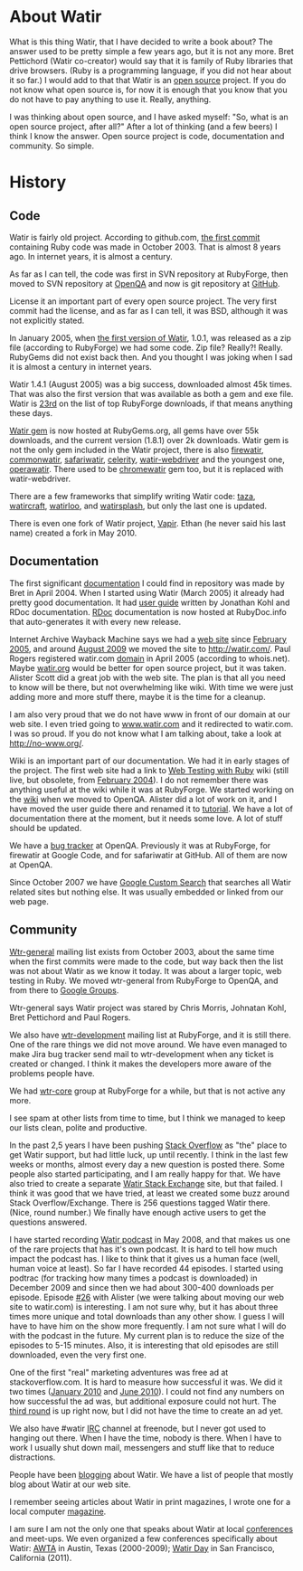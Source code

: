 # About Watir

What is this thing Watir, that I have decided to write a book about? The answer used to be pretty simple a few years ago, but it is not any more. Bret Pettichord (Watir co-creator) would say that it is family of Ruby libraries that drive browsers. (Ruby is a programming language, if you did not hear about it so far.) I would add to that that Watir is an [open source] project. If you do not know what open source is, for now it is enough that you know that you do not have to pay anything to use it. Really, anything.

I was thinking about open source, and I have asked myself: "So, what is an open source project, after all?"  After a lot of thinking (and a few beers) I think I know the answer. Open source project is code, documentation and community. So simple.

[open source]: http://en.wikipedia.org/wiki/Open_source

# History

## Code

Watir is fairly old project. According to github.com, [the first commit] containing Ruby code was made in October 2003. That is almost 8 years ago. In internet years, it is almost a century.

As far as I can tell, the code was first in SVN repository at RubyForge, then moved to SVN repository at [OpenQA] and now is git repository at [GitHub].

License it an important part of every open source project. The very first commit had the license, and as far as I can tell, it was BSD, although it was not explicitly stated.

In January 2005, when [the first version of Watir], 1.0.1, was released as a zip file (according to RubyForge) we had some code. Zip file? Really?! Really. RubyGems did not exist back then. And you thought I was joking when I sad it is almost a century in internet years.

Watir 1.4.1 (August 2005) was a big success, downloaded almost 45k times. That was also the first version that was available as both a gem and exe file. Watir is [23rd] on the list of top RubyForge downloads, if that means anything these days.

[Watir gem] is now hosted at RubyGems.org, all gems have over 55k downloads, and the current version (1.8.1) over 2k downloads. Watir gem is not the only gem included in the Watir project, there is also [firewatir], [commonwatir], [safariwatir], [celerity], [watir-webdriver] and the youngest one, [operawatir]. There used to be [chromewatir] gem too, but it is replaced with watir-webdriver.

There are a few frameworks that simplify writing Watir code: [taza], [watircraft], [watirloo], and [watirsplash], but only the last one is updated.

There is even one fork of Watir project, [Vapir]. Ethan (he never said his last name) created a fork in May 2010.

[the first commit]: https://github.com/bret/watir/commit/aca359922c6b3db2ec8329ea0b26c186b00e0bb5
[OpenQA]: http://svn.openqa.org/fisheye/browse/watir
[GitHub]: https://github.com/bret/watir
[the first version of Watir]: http://rubyforge.org/frs/?group_id=104&release_id=41300
[23rd]: http://rubyforge.org/top/toplist.php?type=downloads
[Watir gem]: https://rubygems.org/gems/watir
[firewatir]: https://rubygems.org/gems/firewatir
[commonwatir]: https://rubygems.org/gems/safariwatir
[safariwatir]: https://rubygems.org/gems/commonwatir
[celerity]: https://rubygems.org/gems/celerity
[watir-webdriver]: https://rubygems.org/gems/watir-webdriver
[operawatir]: https://rubygems.org/gems/operawatir
[chromewatir]: https://rubygems.org/gems/chromewatir
[taza]: https://rubygems.org/gems/taza
[watircraft]: https://github.com/bret/watircraft/
[watirloo]: https://rubygems.org/gems/watirloo
[watirsplash]: https://rubygems.org/gems/watirsplash
[Vapir]: http://vapir.org/

## Documentation

The first significant [documentation] I could find in repository was made by Bret in April 2004. When I started using Watir (March 2005) it already had pretty good documentation. It had [user guide] written by Jonathan Kohl and RDoc documentation. [RDoc] documentation is now hosted at RubyDoc.info that auto-generates it with every new release.

Internet Archive Wayback Machine says we had a [web site] since [February 2005], and around [August 2009] we moved the site to http://watir.com/. Paul Rogers registered watir.com [domain] in April 2005 (according to whois.net). Maybe [watir.org] would be better for open source project, but it was taken. Alister Scott did a great job with the web site. The plan is that all you need to know will be there, but not overwhelming like wiki. With time we were just adding more and more stuff there, maybe it is the time for a cleanup.

I am also very proud that we do not have www in front of our domain at our web site. I even tried going to www.watir.com and it redirected to watir.com. I was so proud. If you do not know what I am talking about, take a look at http://no-www.org/.

Wiki is an important part of our documentation. We had it in early stages of the project. The first web site had a link to [Web Testing with Ruby] wiki (still live, but obsolete, from [February 2004]). I do not remember there was anything useful at the wiki while it was at RubyForge. We started working on the [wiki] when we moved to OpenQA. Alister did a lot of work on it, and I have moved the user guide there and renamed it to [tutorial]. We have a lot of documentation there at the moment, but it needs some love. A lot of stuff should be updated.

We have a [bug tracker] at OpenQA. Previously it was at RubyForge, for firewatir at Google Code, and for safariwatir at GitHub. All of them are now at OpenQA.

Since October 2007 we have [Google Custom Search] that searches all Watir related sites but nothing else. It was usually embedded or linked from our web page.

[documentation]: https://github.com/bret/watir/commit/099d95c6189e1cec1bf010ead639f29191195ed4
[RDoc]: http://rubydoc.info/gems/watir
[user guide]: http://replay.waybackmachine.org/20050115054556/http://wtr.rubyforge.org/watir_user_guide.html
[web site]: http://replay.waybackmachine.org/20050206120226/http://wtr.rubyforge.org/
[February 2005]: http://waybackmachine.org/20050901000000*/http://wtr.rubyforge.org
[August 2009]: http://watirpodcast.com/26-alister-scott-on-watir-com/
[domain]: http://www.whois.net/whois/watir.com
[watir.org]: http://www.whois.net/whois/watir.org
[Web Testing with Ruby]: http://www.clabs.org/wtr/
[February 2004]: http://web.archive.org/20040415000000*/http://www.clabs.org/wtr/
[wiki]: http://wiki.openqa.org/display/WTR/Project+Home
[tutorial]: http://wiki.openqa.org/display/WTR/Tutorial
[bug tracker]: http://jira.openqa.org/browse/WTR
[Google Custom Search]: http://bit.ly/watirsearch

## Community

[Wtr-general] mailing list exists from October 2003, about the same time when the first commits were made to the code, but way back then the list was not about Watir as we know it today. It was about a larger topic, web testing in Ruby. We moved wtr-general from RubyForge to OpenQA, and from there to [Google Groups].

Wtr-general says Watir project was stared by Chris Morris, Johnatan Kohl, Bret Pettichord and Paul Rogers.

We also have [wtr-development] mailing list at RubyForge, and it is still there. One of the rare things we did not move around. We have even managed to make Jira bug tracker send mail to wtr-development when any ticket is created or changed. I think it makes the developers more aware of the problems people have.

We had [wtr-core] group at RubyForge for a while, but that is not active any more.

I see spam at other lists from time to time, but I think we managed to keep our lists clean, polite and productive.

In the past 2,5 years I have been pushing [Stack Overflow] as "the" place to get Watir support, but had little luck, up until recently. I think in the last few weeks or months, almost every day a new question is posted there. Some people also started participating, and I am really happy for that. We have also tried to create a separate [Watir Stack Exchange] site, but that failed. I think it was good that we have tried, at least we created some buzz around Stack Overflow/Exchange. There is 256 questions tagged Watir there. (Nice, round number.) We finally have enough active users to get the questions answered.

I have started recording [Watir podcast] in May 2008, and that makes us one of the rare projects that has it's own podcast. It is hard to tell how much impact the podcast has. I like to think that it gives us a human face (well, human voice at least). So far I have recorded 44 episodes. I started using podtrac (for tracking how many times a podcast is downloaded) in December 2009 and since then we had about 300-400 downloads per episode. Episode [#26] with Alister (we were talking about moving our web site to watir.com) is interesting. I am not sure why, but it has about three times more unique and total downloads than any other show. I guess I will have to have him on the show more frequently. I am not sure what I will do with the podcast in the future. My current plan is to reduce the size of the episodes to 5-15 minutes. Also, it is interesting that old episodes are still downloaded, even the very first one.

One of the first "real" marketing adventures was free ad at stackoverflow.com. It is hard to measure how successful it was. We did it two times ([January 2010] and [June 2010]). I could not find any numbers on how successful the ad was, but additional exposure could not hurt. The [third round] is up right now, but I did not have the time to create an ad yet.

We also have #watir [IRC] channel at freenode, but I never got used to hanging out there. When I have the time, nobody is there. When I have to work I usually shut down mail, messengers and stuff like that to reduce distractions.

People have been [blogging] about Watir. We have a list of people that mostly blog about Watir at our web site.

I remember seeing articles about Watir in print magazines, I wrote one for a local computer [magazine].

I am sure I am not the only one that speaks about Watir at local [conferences] and meet-ups. We even organized a few conferences specifically about Watir: [AWTA] in Austin, Texas (2000-2009); [Watir Day] in San Francisco, California (2011).

[Wtr-general]: http://rubyforge.org/pipermail/wtr-general/
[Google Groups]: http://groups.google.com/group/watir-general/
[wtr-development]: http://rubyforge.org/pipermail/wtr-development/
[wtr-core]: http://rubyforge.org/pipermail/wtr-core/
[Stack Overflow]: http://stackoverflow.com/tags/watir
[Watir Stack Exchange]: http://watirpodcast.com/35-zeljko-filipin-on-watir-stack-exchange-site/
[Watir podcast]: http://watirpodcast.com/
[#26]: http://watirpodcast.com/26-alister-scott-on-watir-com/
[January 2010]: http://meta.stackoverflow.com/questions/31913/open-source-advertising-sidebar-1h-2010/38414#38414
[June 2010]: http://meta.stackoverflow.com/questions/53346/open-source-advertising-sidebar-2h-2010/53544#53544
[third round]: http://meta.stackoverflow.com/questions/74983/open-source-advertising-sidebar-1h-2011
[IRC]: http://wiki.openqa.org/display/WTR/The+IRC+Channel
[blogging]: http://watir.com/blogs/
[magazine]: http://www.vidilab.com/digitalvidi/arhiva/vidi158/index.php
[conferences]: http://zeljkofilipin.com/category/self-education/events/
[AWTA]: http://awta.wikispaces.com/AWTA
[Watir Day]: http://watir.com/watir-day/

